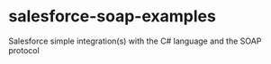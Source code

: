 # salesforce-soap-examples
Salesforce simple integration(s) with the C# language and the SOAP protocol
